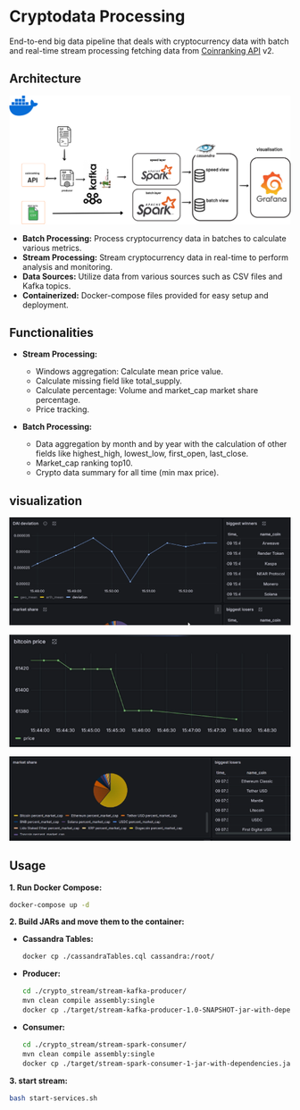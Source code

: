 # Cryptodata Processing

End-to-end big data pipeline that deals with cryptocurrency data with batch and real-time stream processing fetching data from [Coinranking API](https://developers.coinranking.com/api) v2.

## Architecture

![Architecture](/img/projet_bigdata_202232024.png)


- **Batch Processing:** Process cryptocurrency data in batches to calculate various metrics.
- **Stream Processing:** Stream cryptocurrency data in real-time to perform analysis and monitoring.
- **Data Sources:** Utilize data from various sources such as CSV files and Kafka topics.
- **Containerized:** Docker-compose files provided for easy setup and deployment.

## Functionalities

- **Stream Processing:**
  - Windows aggregation: Calculate mean price value.
  - Calculate missing field like total_supply.
  - Calculate percentage: Volume and market_cap market share percentage.
  - Price tracking.

- **Batch Processing:**
  - Data aggregation by month and by year with the calculation of other fields like highest_high, lowest_low, first_open, last_close.
  - Market_cap ranking top10.
  - Crypto data summary for all time (min max price).

## visualization
![Dashboard](img/img1.png)

![price](img/img2.png)

![marketshare](img/img4.png)
## Usage

**1. Run Docker Compose:**

   ```bash
   docker-compose up -d
   ```
**2. Build JARs and move them to the container:**

 - **Cassandra Tables:**
   ```bash
   docker cp ./cassandraTables.cql cassandra:/root/
   ```
 - **Producer:**
   ```bash
   cd ./crypto_stream/stream-kafka-producer/
   mvn clean compile assembly:single
   docker cp ./target/stream-kafka-producer-1.0-SNAPSHOT-jar-with-dependencies.jar spark-master:/root/producer2.jar
   ```
 - **Consumer:**
   ```bash
   cd ./crypto_stream/stream-spark-consumer/
   mvn clean compile assembly:single
   docker cp ./target/stream-spark-consumer-1-jar-with-dependencies.jar spark-consumer-worker:/root/consumer2.jar
   ```
**3. start stream:**

   ```bash
   bash start-services.sh
   ```
